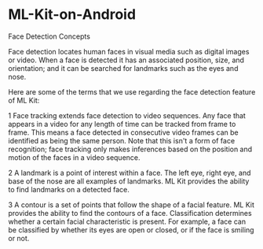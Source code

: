 # ML-Kit-on-Android

Face Detection Concepts

Face detection locates human faces in visual media such as digital images or video. When a face is detected it has an associated position, size, and orientation; and it can be searched for landmarks such as the eyes and nose.

Here are some of the terms that we use regarding the face detection feature of ML Kit:

  1  Face tracking extends face detection to video sequences. Any face that appears in a video for any length of time can be tracked from frame to frame. This means      a face detected in consecutive video frames can be identified as being the same person. Note that this isn't a form of face recognition; face tracking only     makes inferences based on the position and motion of the faces in a video sequence.

 2  A landmark is a point of interest within a face. The left eye, right eye, and base of the nose are all examples of landmarks. ML Kit provides the ability to       find landmarks on a detected face.

 3   A contour is a set of points that follow the shape of a facial feature. ML Kit provides the ability to find the contours of a face.
    Classification determines whether a certain facial characteristic is present. For example, a face can be classified by whether its eyes are open or closed, or      if the face is smiling or not.
